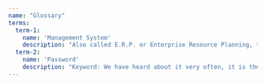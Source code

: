 ```yaml
---
name: "Glossary"
terms:
  term-1:
    name: 'Management System' 
    description: "Also called E.R.P. or Enterprise Resource Planning, the \"management software\" is software with tasks of managing workflows. An example is SAP, the famous accounting manager, but other similar software are also considered as such which perform, for example, \"management practices\" tasks."
  term-2:
    name: 'Password'
    description: "Keyword: We have heard about it very often, it is the code that we insert on the computer systems, when we open the email, and on the applications we use daily, together with the username, the username. We know by hearsay and based on the recommendations provided by many internet sites that it must be a word, or a complex sentence with particular codes and that it should never be easy to guess (never use birth date, name of a pet or plaque car ...). For this reason it is always advisable to use different and complex passwords."
---
```

